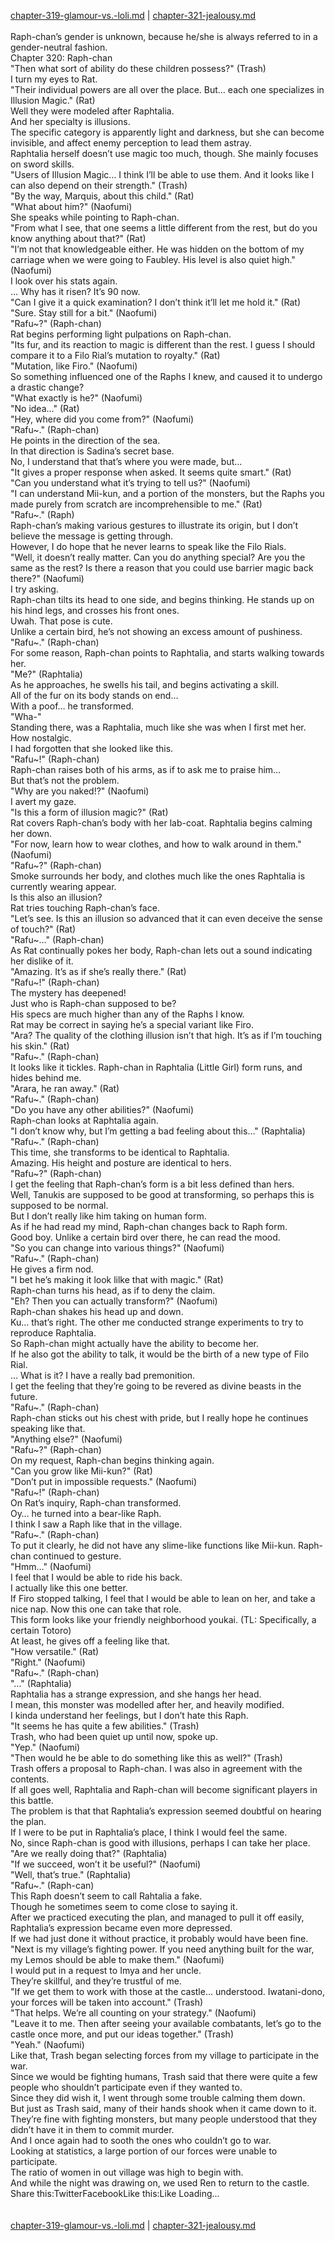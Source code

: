 [chapter-319-glamour-vs.-loli.md](./chapter-319-glamour-vs.-loli.md) | [chapter-321-jealousy.md](./chapter-321-jealousy.md) <br/>
<br/>
Raph-chan’s gender is unknown, because he/she is always referred to in a gender-neutral fashion.<br/>
Chapter 320: Raph-chan<br/>
"Then what sort of ability do these children possess?" (Trash)<br/>
I turn my eyes to Rat.<br/>
"Their individual powers are all over the place. But… each one specializes in Illusion Magic." (Rat)<br/>
Well they were modeled after Raphtalia.<br/>
And her specialty is illusions.<br/>
The specific category is apparently light and darkness, but she can become invisible, and affect enemy perception to lead them astray.<br/>
Raphtalia herself doesn’t use magic too much, though. She mainly focuses on sword skills.<br/>
"Users of Illusion Magic… I think I’ll be able to use them. And it looks like I can also depend on their strength." (Trash)<br/>
"By the way, Marquis, about this child." (Rat)<br/>
"What about him?" (Naofumi)<br/>
She speaks while pointing to Raph-chan.<br/>
"From what I see, that one seems a little different from the rest, but do you know anything about that?" (Rat)<br/>
"I’m not that knowledgeable either. He was hidden on the bottom of my carriage when we were going to Faubley. His level is also quiet high." (Naofumi)<br/>
I look over his stats again.<br/>
… Why has it risen? It’s 90 now.<br/>
"Can I give it a quick examination? I don’t think it’ll let me hold it." (Rat)<br/>
"Sure. Stay still for a bit." (Naofumi)<br/>
"Rafu~?" (Raph-chan)<br/>
Rat begins performing light pulpations on Raph-chan.<br/>
"Its fur, and its reaction to magic is different than the rest. I guess I should compare it to a Filo Rial’s mutation to royalty." (Rat)<br/>
"Mutation, like Firo." (Naofumi)<br/>
So something influenced one of the Raphs I knew, and caused it to undergo a drastic change?<br/>
"What exactly is he?" (Naofumi)<br/>
"No idea…" (Rat)<br/>
"Hey, where did you come from?" (Naofumi)<br/>
"Rafu~." (Raph-chan)<br/>
He points in the direction of the sea.<br/>
In that direction is Sadina’s secret base.<br/>
No, I understand that that’s where you were made, but…<br/>
"It gives a proper response when asked. It seems quite smart." (Rat)<br/>
"Can you understand what it’s trying to tell us?" (Naofumi)<br/>
"I can understand Mii-kun, and a portion of the monsters, but the Raphs you made purely from scratch are incomprehensible to me." (Rat)<br/>
"Rafu~." (Raph)<br/>
Raph-chan’s making various gestures to illustrate its origin, but I don’t believe the message is getting through.<br/>
However, I do hope that he never learns to speak like the Filo Rials.<br/>
"Well, it doesn’t really matter. Can you do anything special? Are you the same as the rest? Is there a reason that you could use barrier magic back there?" (Naofumi)<br/>
I try asking.<br/>
Raph-chan tilts its head to one side, and begins thinking. He stands up on his hind legs, and crosses his front ones.<br/>
Uwah. That pose is cute.<br/>
Unlike a certain bird, he’s not showing an excess amount of pushiness.<br/>
"Rafu~." (Raph-chan)<br/>
For some reason, Raph-chan points to Raphtalia, and starts walking towards her.<br/>
"Me?" (Raphtalia)<br/>
As he approaches, he swells his tail, and begins activating a skill.<br/>
All of the fur on its body stands on end…<br/>
With a poof… he transformed.<br/>
"Wha-"<br/>
Standing there, was a Raphtalia, much like she was when I first met her.<br/>
How nostalgic.<br/>
I had forgotten that she looked like this.<br/>
"Rafu~!" (Raph-chan)<br/>
Raph-chan raises both of his arms, as if to ask me to praise him…<br/>
But that’s not the problem.<br/>
"Why are you naked!?" (Naofumi)<br/>
I avert my gaze.<br/>
"Is this a form of illusion magic?" (Rat)<br/>
Rat covers Raph-chan’s body with her lab-coat. Raphtalia begins calming her down.<br/>
"For now, learn how to wear clothes, and how to walk around in them." (Naofumi)<br/>
"Rafu~?" (Raph-chan)<br/>
Smoke surrounds her body, and clothes much like the ones Raphtalia is currently wearing appear.<br/>
Is this also an illusion?<br/>
Rat tries touching Raph-chan’s face.<br/>
"Let’s see. Is this an illusion so advanced that it can even deceive the sense of touch?" (Rat)<br/>
"Rafu~…" (Raph-chan)<br/>
As Rat continually pokes her body, Raph-chan lets out a sound indicating her dislike of it.<br/>
"Amazing. It’s as if she’s really there." (Rat)<br/>
"Rafu~!" (Raph-chan)<br/>
The mystery has deepened!<br/>
Just who is Raph-chan supposed to be?<br/>
His specs are much higher than any of the Raphs I know.<br/>
Rat may be correct in saying he’s a special variant like Firo.<br/>
"Ara? The quality of the clothing illusion isn’t that high. It’s as if I’m touching his skin." (Rat)<br/>
"Rafu~." (Raph-chan)<br/>
It looks like it tickles. Raph-chan in Raphtalia (Little Girl) form runs, and hides behind me.<br/>
"Arara, he ran away." (Rat)<br/>
"Rafu~." (Raph-chan)<br/>
"Do you have any other abilities?" (Naofumi)<br/>
Raph-chan looks at Raphtalia again.<br/>
"I don’t know why, but I’m getting a bad feeling about this…" (Raphtalia)<br/>
"Rafu~." (Raph-chan)<br/>
This time, she transforms to be identical to Raphtalia.<br/>
Amazing. His height and posture are identical to hers.<br/>
"Rafu~?" (Raph-chan)<br/>
I get the feeling that Raph-chan’s form is a bit less defined than hers.<br/>
Well, Tanukis are supposed to be good at transforming, so perhaps this is supposed to be normal.<br/>
But I don’t really like him taking on human form.<br/>
As if he had read my mind, Raph-chan changes back to Raph form.<br/>
Good boy. Unlike a certain bird over there, he can read the mood.<br/>
"So you can change into various things?" (Naofumi)<br/>
"Rafu~." (Raph-chan)<br/>
He gives a firm nod.<br/>
"I bet he’s making it look lilke that with magic." (Rat)<br/>
Raph-chan turns his head, as if to deny the claim.<br/>
"Eh? Then you can actually transform?" (Naofumi)<br/>
Raph-chan shakes his head up and down.<br/>
Ku… that’s right. The other me conducted strange experiments to try to reproduce Raphtalia.<br/>
So Raph-chan might actually have the ability to become her.<br/>
If he also got the ability to talk, it would be the birth of a new type of Filo Rial.<br/>
… What is it? I have a really bad premonition.<br/>
I get the feeling that they’re going to be revered as divine beasts in the future.<br/>
"Rafu~." (Raph-chan)<br/>
Raph-chan sticks out his chest with pride, but I really hope he continues speaking like that.<br/>
"Anything else?" (Naofumi)<br/>
"Rafu~?" (Raph-chan)<br/>
On my request, Raph-chan begins thinking again.<br/>
"Can you grow like Mii-kun?" (Rat)<br/>
"Don’t put in impossible requests." (Naofumi)<br/>
"Rafu~!" (Raph-chan)<br/>
On Rat’s inquiry, Raph-chan transformed.<br/>
Oy… he turned into a bear-like Raph.<br/>
I think I saw a Raph like that in the village.<br/>
"Rafu~." (Raph-chan)<br/>
To put it clearly, he did not have any slime-like functions like Mii-kun. Raph-chan continued to gesture.<br/>
"Hmm…" (Naofumi)<br/>
I feel that I would be able to ride his back.<br/>
I actually like this one better.<br/>
If Firo stopped talking, I feel that I would be able to lean on her, and take a nice nap. Now this one can take that role.<br/>
This form looks like your friendly neighborhood youkai. (TL: Specifically, a certain Totoro)<br/>
At least, he gives off a feeling like that.<br/>
"How versatile." (Rat)<br/>
"Right." (Naofumi)<br/>
"Rafu~." (Raph-chan)<br/>
"…" (Raphtalia)<br/>
Raphtalia has a strange expression, and she hangs her head.<br/>
I mean, this monster was modelled after her, and heavily modified.<br/>
I kinda understand her feelings, but I don’t hate this Raph.<br/>
"It seems he has quite a few abilities." (Trash)<br/>
Trash, who had been quiet up until now, spoke up.<br/>
"Yep." (Naofumi)<br/>
"Then would he be able to do something like this as well?" (Trash)<br/>
Trash offers a proposal to Raph-chan. I was also in agreement with the contents.<br/>
If all goes well, Raphtalia and Raph-chan will become significant players in this battle.<br/>
The problem is that that Raphtalia’s expression seemed doubtful on hearing the plan.<br/>
If I were to be put in Raphtalia’s place, I think I would feel the same.<br/>
No, since Raph-chan is good with illusions, perhaps I can take her place.<br/>
"Are we really doing that?" (Raphtalia)<br/>
"If we succeed, won’t it be useful?" (Naofumi)<br/>
"Well, that’s true." (Raphtalia)<br/>
"Rafu~." (Raph-can)<br/>
This Raph doesn’t seem to call Rahtalia a fake.<br/>
Though he sometimes seem to come close to saying it.<br/>
After we practiced executing the plan, and managed to pull it off easily, Raphtalia’s expression became even more depressed.<br/>
If we had just done it without practice, it probably would have been fine.<br/>
"Next is my village’s fighting power. If you need anything built for the war, my Lemos should be able to make them." (Naofumi)<br/>
I would put in a request to Imya and her uncle.<br/>
They’re skillful, and they’re trustful of me.<br/>
"If we get them to work with those at the castle… understood. Iwatani-dono, your forces will be taken into account." (Trash)<br/>
"That helps. We’re all counting on your strategy." (Naofumi)<br/>
"Leave it to me. Then after seeing your available combatants, let’s go to the castle once more, and put our ideas together." (Trash)<br/>
"Yeah." (Naofumi)<br/>
Like that, Trash began selecting forces from my village to participate in the war.<br/>
Since we would be fighting humans, Trash said that there were quite a few people who shouldn’t participate even if they wanted to.<br/>
Since they did wish it, I went through some trouble calming them down.<br/>
But just as Trash said, many of their hands shook when it came down to it.<br/>
They’re fine with fighting monsters, but many people understood that they didn’t have it in them to commit murder.<br/>
And I once again had to sooth the ones who couldn’t go to war.<br/>
Looking at statistics, a large portion of our forces were unable to participate.<br/>
The ratio of women in out village was high to begin with.<br/>
And while the night was drawing on, we used Ren to return to the castle.<br/>
Share this:TwitterFacebookLike this:Like Loading... <br/>
<br/>
<br/>
[chapter-319-glamour-vs.-loli.md](./chapter-319-glamour-vs.-loli.md) | [chapter-321-jealousy.md](./chapter-321-jealousy.md) <br/>

